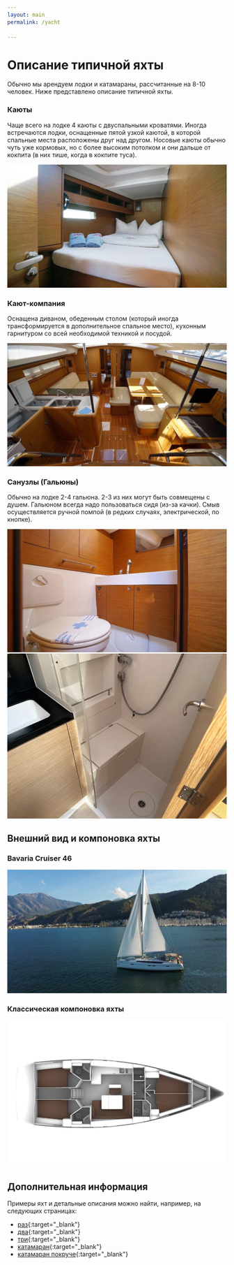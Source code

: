 ```yaml
---
layout: main
permalink: /yacht

---
```


# Описание типичной яхты

Обычно мы арендуем лодки и катамараны, рассчитанные на 8-10 человек. Ниже представлено описание типичной яхты.

### Каюты
Чаще всего на лодке 4 каюты с двуспальными кроватями. Иногда встречаются лодки, оснащенные пятой узкой каютой, в которой спальные места расположены друг над другом.
Носовые каюты обычно чуть уже кормовых, но с более высоким потолком и они дальше от кокпита (в них тише, когда в кокпите туса).

![Пример каюты на 2х человек](./attachments/5df7669647b0b542743989ce.jpeg)  

### Кают-компания
Оснащена диваном, обеденным столом (который иногда трансформируется в дополнительное спальное место), кухонным гарнитуром со всей необходимой техникой и посудой.
  
![Кают-компания](./attachments/5e6a0b4eda9c03650c08953e.jpeg)  

### Санузлы (Гальюны)
Обычно на лодке 2-4 гальюна. 2-3 из них могут быть совмещены с душем.
Гальюном всегда надо пользоваться сидя (из-за качки). Смыв осуществляется ручной помпой (в редких случаях, электрической, по кнопке).

![Гальюн](./attachments/5df7669647b0b542743989d1.jpeg)
![Душ](./attachments/66f121ee96a67504c20b9b6a.jpg)  

## Внешний вид и компоновка яхты

### Bavaria Cruiser 46
![Bavaria Cruiser 46](./attachments/63d248d0d7c82dc7ac02df6a.jpg)  

### Классическая компоновка яхты
![Классический вариант яхты](./attachments/5dcd67e917f24d509603e5c5.jpeg)

## Дополнительная информация

Примеры яхт и детальные описания можно найти, например, на следующих страницах:
- [раз](https://www.boataround.com/ru/yachta/jeanneau-sun-odyssey-490-senorita?checkIn=2024-09-07&checkOut=2024-09-14){:target="_blank"}
- [два](https://saysail.com/en/yacht/hanse-458-gobun-fethiye-lykia-yacht-club-turkey/2?date_from=2025-03-08&date_to=2025-03-15){:target="_blank"}
- [три](https://saysail.com/en/yacht/hanse-510-kille-fethiye-lykia-yacht-club-turkey/26?date_from=2025-03-08&date_to=2025-03-15){:target="_blank"}
- [катамаран](https://saysail.com/en/yacht/excess-11-kale-i-fethiye-lykia-yacht-club-turkey/29?date_from=2025-03-08&date_to=2025-03-15){:target="_blank"}
- [катамаран покруче](https://saysail.com/en/yacht/bali-46-solo-star-fethiye-lykia-yacht-club-turkey/28?date_from=2025-03-08&date_to=2025-03-15){:target="_blank"}

